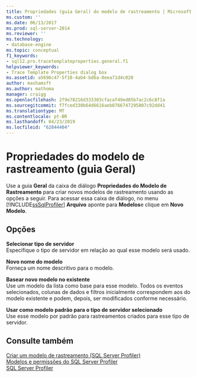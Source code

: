 ```yaml
---
title: Propriedades (guia Geral) do modelo de rastreamento | Microsoft Docs
ms.custom: ''
ms.date: 06/13/2017
ms.prod: sql-server-2014
ms.reviewer: ''
ms.technology:
- database-engine
ms.topic: conceptual
f1_keywords:
- sql12.pro.tracetemplateproperties.general.f1
helpviewer_keywords:
- Trace Template Properties dialog box
ms.assetid: a5696c47-5f10-4ab4-bd6a-8eea71d4c020
author: mashamsft
ms.author: mathoma
manager: craigg
ms.openlocfilehash: 2f9e78216d333303cfacaf49ed85b7ac2c6c8f1a
ms.sourcegitcommit: f7fced330b64d6616aeb8766747295807c92dd41
ms.translationtype: MT
ms.contentlocale: pt-BR
ms.lasthandoff: 04/23/2019
ms.locfileid: "62844404"
---
```

# <a name="trace-template-properties-general-tab"></a>Propriedades do modelo de rastreamento (guia Geral)
  Use a guia **Geral** da caixa de diálogo **Propriedades do Modelo de Rastreamento** para criar novos modelos de rastreamento usando as opções a seguir. Para acessar essa caixa de diálogo, no menu [!INCLUDE[ssSqlProfiler](../includes/sssqlprofiler-md.md)] **Arquivo** aponte para **Modelos**e clique em **Novo Modelo**.  
  
## <a name="options"></a>Opções  
 **Selecionar tipo de servidor**  
 Especifique o tipo de servidor em relação ao qual esse modelo será usado.  
  
 **Novo nome do modelo**  
 Forneça um nome descritivo para o modelo.  
  
 **Basear novo modelo no existente**  
 Use um modelo da lista como base para esse modelo. Todos os eventos selecionados, colunas de dados e filtros inicialmente correspondem aos do modelo existente e podem, depois, ser modificados conforme necessário.  
  
 **Usar como modelo padrão para o tipo de servidor selecionado**  
 Use esse modelo por padrão para rastreamentos criados para esse tipo de servidor.  
  
## <a name="see-also"></a>Consulte também  
 [Criar um modelo de rastreamento &#40;SQL Server Profiler&#41;](../tools/sql-server-profiler/create-a-trace-template-sql-server-profiler.md)   
 [Modelos e permissões do SQL Server Profiler](../tools/sql-server-profiler/sql-server-profiler-templates-and-permissions.md)   
 [SQL Server Profiler](../tools/sql-server-profiler/sql-server-profiler.md)  
  
  
